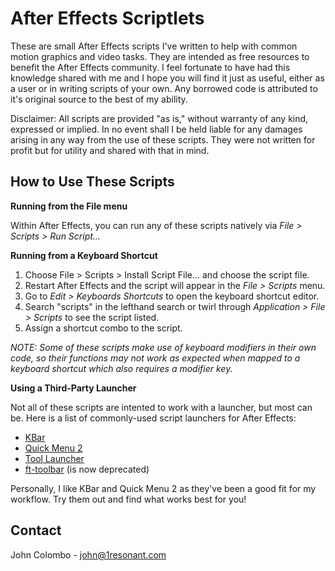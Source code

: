 # After Effects Scriptlets

These are small After Effects scripts I've written to help with common motion graphics and video tasks. They are intended as free resources to benefit the After Effects community. I feel fortunate to have had this knowledge shared with me and I hope you will find it just as useful, either as a user or in writing scripts of your own. Any borrowed code is attributed to it's original source to the best of my ability. 

Disclaimer: All scripts are provided "as is," without warranty of any kind, expressed or implied. In no event shall I be held liable for any damages arising in any way from the use of these scripts. They were not written for profit but for utility and shared with that in mind.

## How to Use These Scripts

**Running from the File menu**

Within After Effects, you can run any of these scripts natively via _File > Scripts > Run Script..._

**Running from a Keyboard Shortcut**

1. Choose File > Scripts > Install Script File... and choose the script file.
2. Restart After Effects and the script will appear in the _File > Scripts_ menu.
3. Go to _Edit > Keyboards Shortcuts_ to open the keyboard shortcut editor.
4. Search "scripts" in the lefthand search or twirl through _Application > File > Scripts_ to see the script listed.
5. Assign a shortcut combo to the script.

_NOTE: Some of these scripts make use of keyboard modifiers in their own code, so their functions may not work as expected when mapped to a keyboard shortcut which also requires a modifier key._

**Using a Third-Party Launcher**

Not all of these scripts are intented to work with a launcher, but most can be. Here is a list of commonly-used script launchers for After Effects:

  * [KBar](https://www.aescripts.com/kbar)
  * [Quick Menu 2](https://www.aescripts.com/quick-menu)
  * [Tool Launcher](https://www.aescripts.com/tool-launcher)
  * [ft-toolbar](https://www.aescripts.com/ft-toolbar) (is now deprecated)

Personally, I like KBar and Quick Menu 2 as they've been a good fit for my workflow. Try them out and find what works best for you!

## Contact

John Colombo - john@1resonant.com
